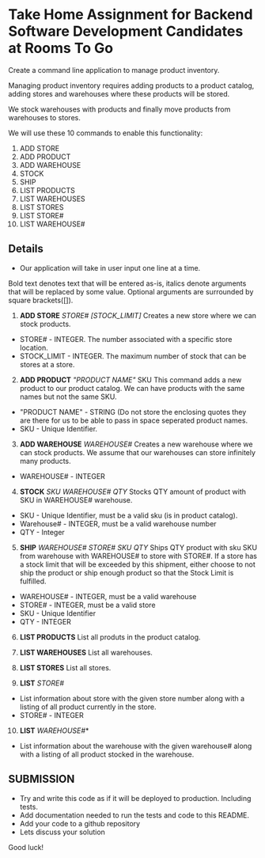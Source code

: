 # Take Home Assignment for Backend Software Development Candidates at Rooms To Go

Create a command line application to manage product inventory.

Managing product inventory requires adding products to a product catalog, adding stores and warehouses where these products will be stored. 

We stock warehouses with products and finally move products from warehouses to stores.

We will use these 10 commands to enable this functionality: 
1. ADD STORE
2. ADD PRODUCT 
3. ADD WAREHOUSE 
4. STOCK 
5. SHIP 
6. LIST PRODUCTS
7. LIST WAREHOUSES
8. LIST STORES
9. LIST STORE#
10. LIST WAREHOUSE#

## Details
- Our application will take in user input one line at a time.

Bold text denotes text that will be entered as-is, italics denote arguments that will be replaced by some value. Optional arguments are surrounded by square brackets([]).

1. **ADD STORE** *STORE#* *[STOCK_LIMIT]*
Creates a new store where we can stock products. 
- STORE# - INTEGER. The number associated with a specific store location.
- STOCK_LIMIT - INTEGER. The maximum number of stock that can be stores at a store.

2. **ADD PRODUCT** *"PRODUCT NAME"* SKU
This command adds a new product to our product catalog. We can have products with the same names but not the same SKU.
- "PRODUCT NAME" - STRING (Do not store the enclosing quotes they are there for us to be able to pass in space seperated product names.
- SKU - Unique Identifier.

3. **ADD WAREHOUSE** *WAREHOUSE#* 
Creates a new warehouse where we can stock products. We assume that our warehouses can store infinitely many products.
- WAREHOUSE# - INTEGER

4. **STOCK** *SKU* *WAREHOUSE#* *QTY*
Stocks QTY amount of product with SKU in WAREHOUSE# warehouse.
- SKU - Unique Identifier, must be a valid sku (is in product catalog).
- Warehouse# - INTEGER, must be a valid warehouse number
- QTY - Integer

5. **SHIP** *WAREHOUSE#* *STORE#* *SKU* *QTY*
Ships QTY product with sku SKU from warehouse with WAREHOUSE# to store with STORE#.
If a store has a stock limit that will be exceeded by this shipment, either choose to not ship the product or ship enough product so that the Stock Limit is fulfilled.
- WAREHOUSE# - INTEGER, must be a valid warehouse
- STORE# - INTEGER, must be a valid store
- SKU - Unique Identifier
- QTY - INTEGER 

6. **LIST PRODUCTS**
List all produts in the product catalog.

7. **LIST WAREHOUSES**
List all warehouses.

8. **LIST STORES**
List all stores.

9. **LIST** *STORE#*
- List information about store with the given store number along with a listing of all product currently in the store.
- STORE# - INTEGER

10. **LIST** *WAREHOUSE#**
- List information about the warehouse with the given warehouse# along with a listing of all product stocked in the warehouse.


## SUBMISSION
- Try and write this code as if it will be deployed to production. Including tests.
- Add documentation needed to run the tests and code to this README.
- Add your code to a github repository
- Lets discuss your solution

Good luck!

